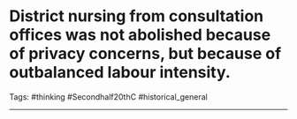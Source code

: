 # District nursing from consultation offices was not abolished because of privacy concerns, but because of outbalanced labour intensity.
Tags: #thinking #Secondhalf20thC  #historical_general 

---